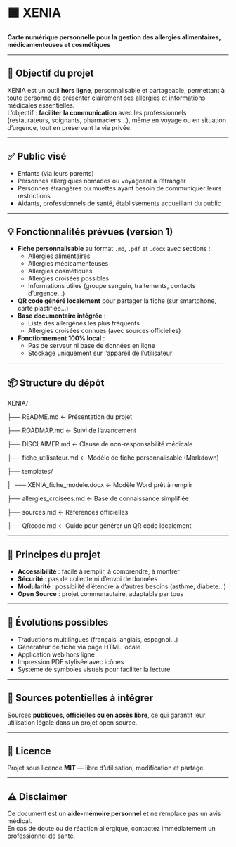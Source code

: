 # 🟦 XENIA  
**Carte numérique personnelle pour la gestion des allergies alimentaires, médicamenteuses et cosmétiques**

---

## 🎯 Objectif du projet
XENIA est un outil **hors ligne**, personnalisable et partageable, permettant à toute personne de présenter clairement ses allergies et informations médicales essentielles.  
L’objectif : **faciliter la communication** avec les professionnels (restaurateurs, soignants, pharmaciens…), même en voyage ou en situation d’urgence, tout en préservant la vie privée.

---

## ✅ Public visé
- Enfants (via leurs parents)
- Personnes allergiques nomades ou voyageant à l’étranger
- Personnes étrangères ou muettes ayant besoin de communiquer leurs restrictions
- Aidants, professionnels de santé, établissements accueillant du public

---

## 💡 Fonctionnalités prévues (version 1)
- **Fiche personnalisable** au format `.md`, `.pdf` et `.docx` avec sections :
  - Allergies alimentaires
  - Allergies médicamenteuses
  - Allergies cosmétiques
  - Allergies croisées possibles
  - Informations utiles (groupe sanguin, traitements, contacts d’urgence…)
- **QR code généré localement** pour partager la fiche (sur smartphone, carte plastifiée…)
- **Base documentaire intégrée** :
  - Liste des allergènes les plus fréquents
  - Allergies croisées connues (avec sources officielles)
- **Fonctionnement 100% local** :
  - Pas de serveur ni base de données en ligne
  - Stockage uniquement sur l’appareil de l’utilisateur
  
---

## 📦 Structure du dépôt

XENIA/

├── README.md ← Présentation du projet

├── ROADMAP.md ← Suivi de l’avancement


├── DISCLAIMER.md ← Clause de non-responsabilité médicale

├── fiche_utilisateur.md ← Modèle de fiche personnalisable (Markdown)

├── templates/

│ ├── XENIA_fiche_modele.docx ← Modèle Word prêt à remplir

├── allergies_croisees.md ← Base de connaissance simplifiée

├── sources.md ← Références officielles

├── QRcode.md ← Guide pour générer un QR code localement


---

## 📘 Principes du projet
- **Accessibilité** : facile à remplir, à comprendre, à montrer
- **Sécurité** : pas de collecte ni d’envoi de données
- **Modularité** : possibilité d’étendre à d’autres besoins (asthme, diabète…)
- **Open Source** : projet communautaire, adaptable par tous

---

## 🔄 Évolutions possibles
- Traductions multilingues (français, anglais, espagnol…)
- Générateur de fiche via page HTML locale
- Application web hors ligne
- Impression PDF stylisée avec icônes
- Système de symboles visuels pour faciliter la lecture

---

## 🧠 Sources potentielles à intégrer

Sources **publiques, officielles ou en accès libre**, ce qui garantit leur utilisation légale dans un projet open source.

---

## 📜 Licence
Projet sous licence **MIT** — libre d’utilisation, modification et partage.

---

## ⚠️ Disclaimer
Ce document est un **aide-mémoire personnel** et ne remplace pas un avis médical.  
En cas de doute ou de réaction allergique, contactez immédiatement un professionnel de santé.

